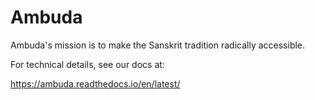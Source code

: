 Ambuda
======

Ambuda's mission is to make the Sanskrit tradition radically accessible.

For technical details, see our docs at:

https://ambuda.readthedocs.io/en/latest/
